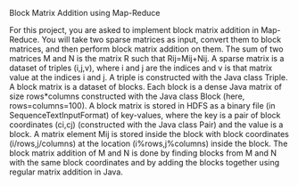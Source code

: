 Block Matrix Addition using Map-Reduce

For this project, you are asked to implement block matrix addition in Map-Reduce. You will take two sparse matrices as input, convert them to block matrices, and then perform block matrix addition on them. The sum of two matrices M and N is the matrix R such that Rij=Mij+Nij. A sparse matrix is a dataset of triples (i,j,v), where i and j are the indices and v is that matrix value at the indices i and j. A triple is constructed with the Java class Triple. A block matrix is a dataset of blocks. Each block is a dense Java matrix of size rows*columns constructed with the Java class Block (here, rows=columns=100). A block matrix is stored in HDFS as a binary file (in SequenceTextInputFormat) of key-values, where the key is a pair of block coordinates (ci,cj) (constructed with the Java class Pair) and the value is a block. A matrix element Mij is stored inside the block with block coordinates (i/rows,j/columns) at the location (i%rows,j%columns) inside the block. The block matrix addition of M and N is done by finding blocks from M and N with the same block coordinates and by adding the blocks together using regular matrix addition in Java.

